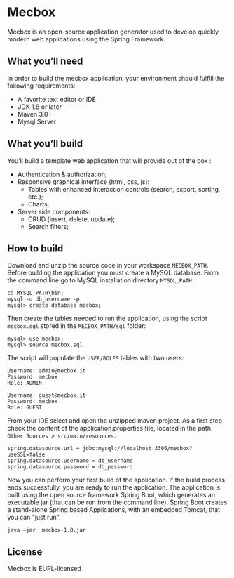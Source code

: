# Mecbox
Mecbox is an open-source application generator used to develop quickly modern web applications using the Spring Framework.

## What you’ll need

In order to build the mecbox application, your environment should fulfill the following requirements:

* A favorite text editor or IDE
* JDK 1.8 or later
* Maven 3.0+
* Mysql Server

## What you’ll build

You’ll build a template web application that will provide out of the box :
* Authentication & authorization;
* Responsive graphical interface (html, css, js):
  * Tables with enhanced interaction controls (search, export, sorting, etc.);
  * Charts;
* Server side components:
  * CRUD (insert, delete, update);
  * Search filters;
  
## How to build
Download and unzip the source code in your workspace `MECBOX_PATH`.
Before building the application you must create a MySQL database. From the command line go to MySQL installation directory `MYSQL_PATH`:
```
cd MYSQL_PATH\bin;
mysql -u db_username -p
mysql> create database mecbox;
```
Then create the tables needed to run the application, using the script `mecbox.sql` stored in the `MECBOX_PATH/sql` folder:
```
mysql> use mecbox;
mysql> source mecbox.sql
```

The script will populate the `USER/ROLES` tables with two users:
```
Username: admin@mecbox.it
Password: mecbox
Role: ADMIN

Username: guest@mecbox.it
Password: mecbox
Role: GUEST
```

From your IDE select and open the unzipped maven project.
As a first step check the content of the application.properties file, located in the path `Other Sources > src/main/resources`:

```
spring.datasource.url = jdbc:mysql://localhost:3306/mecbox?useSSL=false
spring.datasource.username = db_username
spring.datasource.password = db_password
```
Now you can perform your first build of the application.
If the build process ends successfully, you are ready to run the application. 
The application is built using the open source framework Spring Boot, which generates an 
executable jar (that can be run from the command line). Spring Boot creates a stand-alone Spring 
based Applications, with an embedded Tomcat, that you can "just run".
```
java –jar  mecbox-1.0.jar
```
## License
Mecbox is EUPL-licensed
